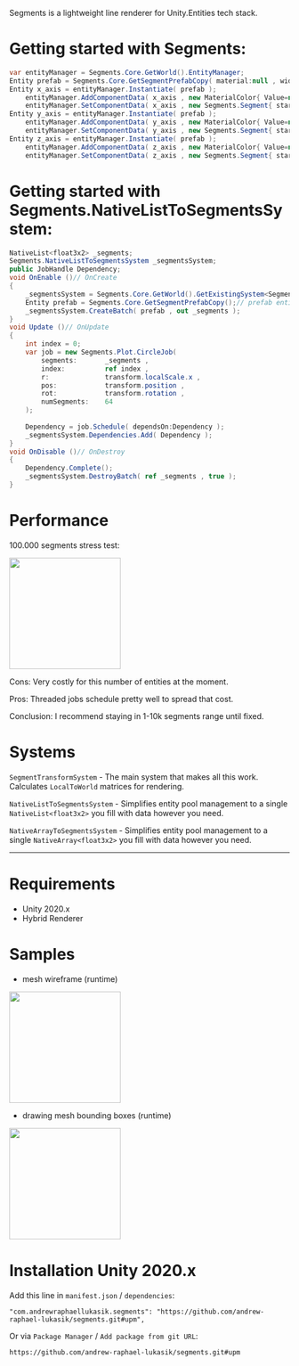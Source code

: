 Segments is a lightweight line renderer for Unity.Entities tech stack.

# Getting started with Segments:
```csharp
var entityManager = Segments.Core.GetWorld().EntityManager;
Entity prefab = Segments.Core.GetSegmentPrefabCopy( material:null , width:0.01f );
Entity x_axis = entityManager.Instantiate( prefab );
    entityManager.AddComponentData( x_axis , new MaterialColor{ Value=new float4{ x=1 , w=1 } });
    entityManager.SetComponentData( x_axis , new Segments.Segment{ start = float3.zero , end = new float3{ x=1 } } );
Entity y_axis = entityManager.Instantiate( prefab );
    entityManager.AddComponentData( y_axis , new MaterialColor{ Value=new float4{ y=1 , w=1 } });
    entityManager.SetComponentData( y_axis , new Segments.Segment{ start = float3.zero , end = new float3{ y=1 } } );
Entity z_axis = entityManager.Instantiate( prefab );
    entityManager.AddComponentData( z_axis , new MaterialColor{ Value=new float4{ z=1 , w=1 } });
    entityManager.SetComponentData( z_axis , new Segments.Segment{ start = float3.zero , end = new float3{ z=1 } } );
```

# Getting started with Segments.NativeListToSegmentsSystem:
```csharp
NativeList<float3x2> _segments;
Segments.NativeListToSegmentsSystem _segmentsSystem;
public JobHandle Dependency;
void OnEnable ()// OnCreate
{
    _segmentsSystem = Segments.Core.GetWorld().GetExistingSystem<Segments.NativeListToSegmentsSystem>();
    Entity prefab = Segments.Core.GetSegmentPrefabCopy();// prefab entity for you to modify & customize
    _segmentsSystem.CreateBatch( prefab , out _segments );
}
void Update ()// OnUpdate
{
    int index = 0;
    var job = new Segments.Plot.CircleJob(
        segments:       _segments ,
        index:          ref index ,
        r:              transform.localScale.x ,
        pos:            transform.position ,
        rot:            transform.rotation ,
        numSegments:    64
    );
    
    Dependency = job.Schedule( dependsOn:Dependency );
    _segmentsSystem.Dependencies.Add( Dependency );
}
void OnDisable ()// OnDestroy
{
    Dependency.Complete();
    _segmentsSystem.DestroyBatch( ref _segments , true );
}
```
# Performance

100.000 segments stress test:

<img src="https://i.imgur.com/ZKUyzFa.jpg" height="200">

Cons: Very costly for this number of entities at the moment.

Pros: Threaded jobs schedule pretty well to spread that cost.

Conclusion: I recommend staying in 1-10k segments range until fixed.

# Systems
`SegmentTransformSystem` - The main system that makes all this work. Calculates `LocalToWorld` matrices for rendering.

`NativeListToSegmentsSystem` - Simplifies entity pool management to a single `NativeList<float3x2>` you fill with data however you need.

`NativeArrayToSegmentsSystem` - Simplifies entity pool management to a single `NativeArray<float3x2>` you fill with data however you need.

---

# Requirements
- Unity 2020.x
- Hybrid Renderer

# Samples
- mesh wireframe (runtime)
<img src="https://i.imgur.com/NCC71mD.gif" height="200">

- drawing mesh bounding boxes (runtime)
<img src="https://i.imgur.com/J1mzvSbl.jpg" height="200">

# Installation Unity 2020.x
Add this line in `manifest.json` / `dependencies`:
```
"com.andrewraphaellukasik.segments": "https://github.com/andrew-raphael-lukasik/segments.git#upm",
```

Or via `Package Manager` / `Add package from git URL`:
```
https://github.com/andrew-raphael-lukasik/segments.git#upm
```
